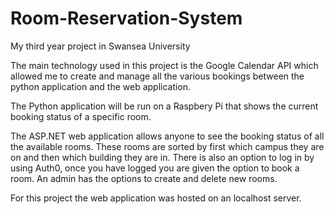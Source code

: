 # Room-Reservation-System
My third year project in Swansea University

The main technology used in this project is the Google Calendar API which allowed me to create and manage all the various bookings between the python application and the web application.

The Python application will be run on a Raspbery Pi that shows the current booking status of a specific room. 

The ASP.NET web application allows anyone to see the booking status of all the available rooms. These rooms are sorted by first which campus they are on and then which building they are in. There is also an option to log in by using Auth0, once you have logged you are given the option to book a room. An admin has the options to create and delete new rooms.

For this project the web application was hosted on an localhost server.
